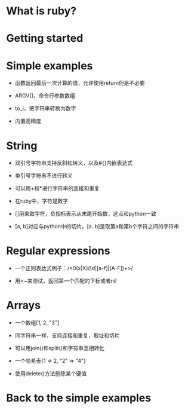 What is ruby?
=============

Getting started
===============

Simple examples
===============

* 函数返回最后一次计算的值，允许使用return但是不必要

* ARGV[]，命令行参数数组

* to_i，把字符串转换为数字

* 内置高精度

String
======

* 双引号字符串支持反斜杠转义，以及#{}内嵌表达式

* 单引号字符串不进行转义

* 可以用+和*进行字符串的连接和重复

* 在ruby中，字符是数字

* []用来取字符，负指标表示从末尾开始数，这点和python一致

* [a, b]对应与python中的切片，[a..b]是取第a和第b个字符之间的字符串

Regular expressions
===================

* 一个正则表达式例子：/<0(x|X)(\d|[a-f]|[A-F])+>/

* 用=~来测试，返回第一个匹配的下标或者nil

Arrays
======

* 一个数组[1, 2, "3"]

* 同字符串一样，支持连接和重复，取址和切片

* 可以用join()和split()和字符串互相转化

* 一个哈希表{1 => 2, "2" => "4"}

* 使用delete()方法删除某个键值

Back to the simple examples
===========================
